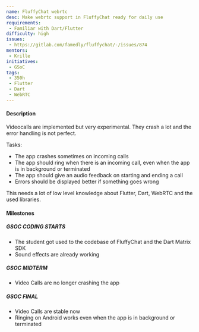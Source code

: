 ```yaml
---
name: FluffyChat webrtc
desc: Make webrtc support in FluffyChat ready for daily use
requirements:
 - Familiar with Dart/Flutter
difficulty: high
issues:
 - https://gitlab.com/famedly/fluffychat/-/issues/874
mentors:
 - Krille
initiatives:
 - GSoC
tags:
 - 350h
 - Flutter
 - Dart
 - WebRTC
---
```


#### Description

Videocalls are implemented but very experimental. They crash a lot and the error handling is not perfect.

Tasks:

- The app crashes sometimes on incoming calls
- The app should ring when there is an incoming call, even when the app is in background or terminated
- The app should give an audio feedback on starting and ending a call
- Errors should be displayed better if something goes wrong

This needs a lot of low level knowledge about Flutter, Dart, WebRTC and the used libraries.

#### Milestones

##### GSOC CODING STARTS

* The student got used to the codebase of FluffyChat and the Dart Matrix SDK
* Sound effects are already working

##### GSOC MIDTERM

* Video Calls are no longer crashing the app

##### GSOC FINAL

* Video Calls are stable now
* Ringing on Android works even when the app is in background or terminated
